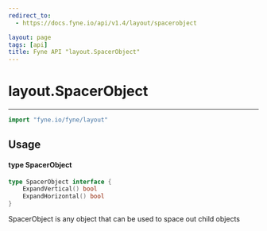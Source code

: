 ```yaml
---
redirect_to:
  - https://docs.fyne.io/api/v1.4/layout/spacerobject

layout: page
tags: [api]
title: Fyne API "layout.SpacerObject"
---
```



# layout.SpacerObject
---
```go
import "fyne.io/fyne/layout"
```

## Usage

#### type SpacerObject

```go
type SpacerObject interface {
	ExpandVertical() bool
	ExpandHorizontal() bool
}
```

SpacerObject is any object that can be used to space out child objects
